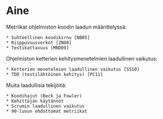 # Aine

Metriikat ohjelmiston koodin laadun määrittelyssä:

    * Suhteellinen koodikirnu [NB05]
    * Riippuvuusverkot [ZN08]
    * Testikattavuus [MND09]

Ohjelmiston ketterien kehitysmenetelmien laadullinen vaikutus:

    * Ketterien menetelmien laadullinen vaikutus [SS10]
    * TDD (testilähtöinen kehitys) [PC11]
    
Muita laadullisia tekijöitä:

    * Koodihajut (Beck ja Fowler)
    * Kehittäjän käytännöt
    * Scrumin laadullinen vaikutus
    * 90-luvun ehdottomat metriikat